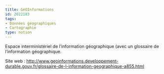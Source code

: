 ```yaml
---
title: GéOInformations
id: 2022183
tags:
- Données géographiques
- Cartographie
type: notion
---
```


Espace interministériel de l’information géographique (avec un glossaire de l’information géographique.

Site web : <http://www.geoinformations.developpement-durable.gouv.fr/glossaire-de-l-information-geographique-a855.html>

